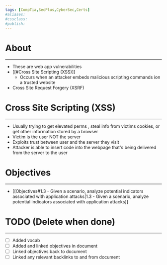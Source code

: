 ```yaml
---
tags: [CompTia,SecPlus,CyberSec,Certs]
#aliases:
#cssclass:
#publish:
---
```


# About
---
- These are web app vulnerabilities
- [[#Cross Site Scripting (XSS)]]
	- Occurs when an attacker embeds malicious scripting commands ion a trusted website
- Cross Site Request Forgery (XSRF)

# Cross Site Scripting (XSS)
---
- Usually trying to get elevated perms , steal info from victims cookies, or get other information stored by a browser
- Victim is the user NOT the server
- Exploits trust between user and the server they visit
- Attacker is able to insert code into the webpage that's being delivered from the server to the user

# Objectives
---
- [[Objectives#1.3 - Given a scenario, analyze potential indicators associated with application attacks|1.3 - Given a scenario, analyze potential indicators associated with application attacks]]

# TODO (Delete when done)
---
- [ ] Added vocab
- [ ] Added and linked objectives in document
- [ ] Linked objectives back to document
- [ ] Linked any relevant backlinks to and from document